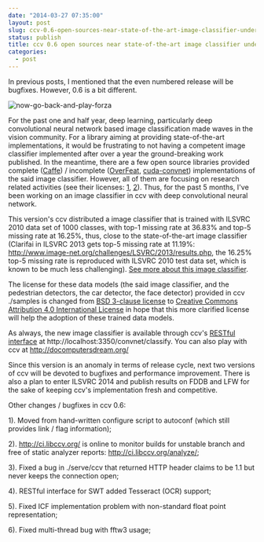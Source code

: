 ```yaml
---
date: "2014-03-27 07:35:00"
layout: post
slug: ccv-0.6-open-sources-near-state-of-the-art-image-classifier-under-creative-commons
status: publish
title: ccv 0.6 open sources near state-of-the-art image classifier under Creative Commons
categories:
  - post
---
```


In previous posts, I mentioned that the even numbered release will be bugfixes. However, 0.6 is a bit different.

![now-go-back-and-play-forza](/photo/2014-03-27-dex.png)

For the past one and half year, deep learning, particularly deep convolutional neural network based image classification made waves in the vision community. For a library aiming at providing state-of-the-art implementations, it would be frustrating to not having a competent image classifier implemented after over a year the ground-breaking work published. In the meantime, there are a few open source libraries provided complete ([Caffe](http://caffe.berkeleyvision.org/)) / incomplete ([OverFeat](http://cilvr.nyu.edu/doku.php?id=software:overfeat:start), [cuda-convnet](http://code.google.com/p/cuda-convnet/)) implementations of the said image classifier. However, all of them are focusing on research related activities (see their licenses: [1](http://caffe.berkeleyvision.org/getting_pretrained_models.html), [2](https://github.com/sermanet/OverFeat/blob/master/LICENSE)). Thus, for the past 5 months, I've been working on an image classifier in ccv with deep convolutional neural network.

This version's ccv distributed a image classifier that is trained with ILSVRC 2010 data set of 1000 classes, with top-1 missing rate at 36.83% and top-5 missing rate at 16.25%, thus, close to the state-of-the-art image classifier (Clarifai in ILSVRC 2013 gets top-5 missing rate at 11.19%: <http://www.image-net.org/challenges/LSVRC/2013/results.php>, the 16.25% top-5 missing rate is reproduced with ILSVRC 2010 test data set, which is known to be much less challenging). [See more about this image classifier](/doc/doc-convnet).

The license for these data models (the said image classifier, and the pedestrian detectors, the car detector, the face detector) provided in ccv ./samples is changed from [BSD 3-clause license](https://raw.github.com/liuliu/ccv/unstable/COPYING) to [Creative Commons Attribution 4.0 International License](http://creativecommons.org/licenses/by/4.0/) in hope that this more clarified license will help the adoption of these trained data models.

As always, the new image classifier is available through ccv's [RESTful interface](/doc/doc-http) at http://localhost:3350/convnet/classify. You can also play with ccv at <http://docomputersdream.org/>

Since this version is an anomaly in terms of release cycle, next two versions of ccv will be devoted to bugfixes and performance improvement. There is also a plan to enter ILSVRC 2014 and publish results on FDDB and LFW for the sake of keeping ccv's implementation fresh and competitive.

Other changes / bugfixes in ccv 0.6:

1). Moved from hand-written configure script to autoconf (which still provides link / flag information);

2). <http://ci.libccv.org/> is online to monitor builds for unstable branch and free of static analyzer reports: <http://ci.libccv.org/analyze/>;

3). Fixed a bug in ./serve/ccv that returned HTTP header claims to be 1.1 but never keeps the connection open;

4). RESTful interface for SWT added Tesseract (OCR) support;

5). Fixed ICF implementation problem with non-standard float point representation;

6). Fixed multi-thread bug with fftw3 usage;
